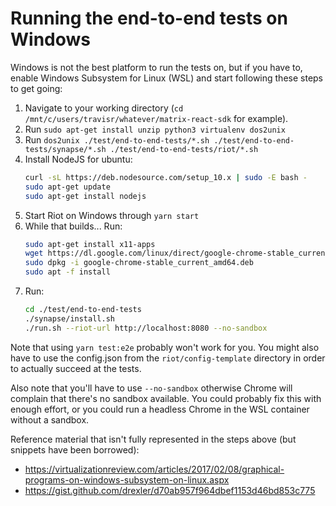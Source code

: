# Running the end-to-end tests on Windows

Windows is not the best platform to run the tests on, but if you have to, enable Windows Subsystem for Linux (WSL)
and start following these steps to get going:

1. Navigate to your working directory (`cd /mnt/c/users/travisr/whatever/matrix-react-sdk` for example).
2. Run `sudo apt-get install unzip python3 virtualenv dos2unix`
3. Run `dos2unix ./test/end-to-end-tests/*.sh ./test/end-to-end-tests/synapse/*.sh ./test/end-to-end-tests/riot/*.sh`
4. Install NodeJS for ubuntu: 
   ```bash
   curl -sL https://deb.nodesource.com/setup_10.x | sudo -E bash -
   sudo apt-get update
   sudo apt-get install nodejs
   ```
5. Start Riot on Windows through `yarn start`
6. While that builds... Run:
   ```bash
   sudo apt-get install x11-apps
   wget https://dl.google.com/linux/direct/google-chrome-stable_current_amd64.deb
   sudo dpkg -i google-chrome-stable_current_amd64.deb
   sudo apt -f install
   ```
7. Run: 
   ```bash
   cd ./test/end-to-end-tests
   ./synapse/install.sh
   ./run.sh --riot-url http://localhost:8080 --no-sandbox
   ```

Note that using `yarn test:e2e` probably won't work for you. You might also have to use the config.json from the
`riot/config-template` directory in order to actually succeed at the tests.

Also note that you'll have to use `--no-sandbox` otherwise Chrome will complain that there's no sandbox available. You
could probably fix this with enough effort, or you could run a headless Chrome in the WSL container without a sandbox.


Reference material that isn't fully represented in the steps above (but snippets have been borrowed):
* https://virtualizationreview.com/articles/2017/02/08/graphical-programs-on-windows-subsystem-on-linux.aspx
* https://gist.github.com/drexler/d70ab957f964dbef1153d46bd853c775
